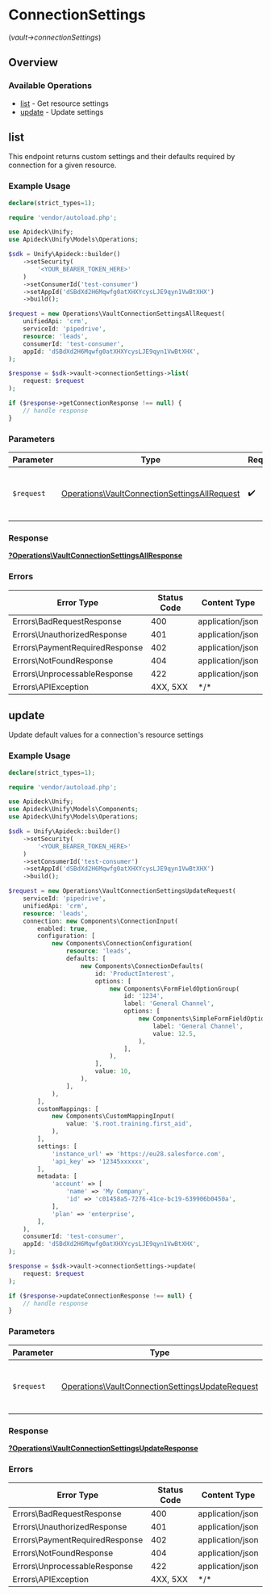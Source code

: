 # ConnectionSettings
(*vault->connectionSettings*)

## Overview

### Available Operations

* [list](#list) - Get resource settings
* [update](#update) - Update settings

## list

This endpoint returns custom settings and their defaults required by connection for a given resource.


### Example Usage

```php
declare(strict_types=1);

require 'vendor/autoload.php';

use Apideck\Unify;
use Apideck\Unify\Models\Operations;

$sdk = Unify\Apideck::builder()
    ->setSecurity(
        '<YOUR_BEARER_TOKEN_HERE>'
    )
    ->setConsumerId('test-consumer')
    ->setAppId('dSBdXd2H6Mqwfg0atXHXYcysLJE9qyn1VwBtXHX')
    ->build();

$request = new Operations\VaultConnectionSettingsAllRequest(
    unifiedApi: 'crm',
    serviceId: 'pipedrive',
    resource: 'leads',
    consumerId: 'test-consumer',
    appId: 'dSBdXd2H6Mqwfg0atXHXYcysLJE9qyn1VwBtXHX',
);

$response = $sdk->vault->connectionSettings->list(
    request: $request
);

if ($response->getConnectionResponse !== null) {
    // handle response
}
```

### Parameters

| Parameter                                                                                                    | Type                                                                                                         | Required                                                                                                     | Description                                                                                                  |
| ------------------------------------------------------------------------------------------------------------ | ------------------------------------------------------------------------------------------------------------ | ------------------------------------------------------------------------------------------------------------ | ------------------------------------------------------------------------------------------------------------ |
| `$request`                                                                                                   | [Operations\VaultConnectionSettingsAllRequest](../../Models/Operations/VaultConnectionSettingsAllRequest.md) | :heavy_check_mark:                                                                                           | The request object to use for the request.                                                                   |

### Response

**[?Operations\VaultConnectionSettingsAllResponse](../../Models/Operations/VaultConnectionSettingsAllResponse.md)**

### Errors

| Error Type                     | Status Code                    | Content Type                   |
| ------------------------------ | ------------------------------ | ------------------------------ |
| Errors\BadRequestResponse      | 400                            | application/json               |
| Errors\UnauthorizedResponse    | 401                            | application/json               |
| Errors\PaymentRequiredResponse | 402                            | application/json               |
| Errors\NotFoundResponse        | 404                            | application/json               |
| Errors\UnprocessableResponse   | 422                            | application/json               |
| Errors\APIException            | 4XX, 5XX                       | \*/\*                          |

## update

Update default values for a connection's resource settings

### Example Usage

```php
declare(strict_types=1);

require 'vendor/autoload.php';

use Apideck\Unify;
use Apideck\Unify\Models\Components;
use Apideck\Unify\Models\Operations;

$sdk = Unify\Apideck::builder()
    ->setSecurity(
        '<YOUR_BEARER_TOKEN_HERE>'
    )
    ->setConsumerId('test-consumer')
    ->setAppId('dSBdXd2H6Mqwfg0atXHXYcysLJE9qyn1VwBtXHX')
    ->build();

$request = new Operations\VaultConnectionSettingsUpdateRequest(
    serviceId: 'pipedrive',
    unifiedApi: 'crm',
    resource: 'leads',
    connection: new Components\ConnectionInput(
        enabled: true,
        configuration: [
            new Components\ConnectionConfiguration(
                resource: 'leads',
                defaults: [
                    new Components\ConnectionDefaults(
                        id: 'ProductInterest',
                        options: [
                            new Components\FormFieldOptionGroup(
                                id: '1234',
                                label: 'General Channel',
                                options: [
                                    new Components\SimpleFormFieldOption(
                                        label: 'General Channel',
                                        value: 12.5,
                                    ),
                                ],
                            ),
                        ],
                        value: 10,
                    ),
                ],
            ),
        ],
        customMappings: [
            new Components\CustomMappingInput(
                value: '$.root.training.first_aid',
            ),
        ],
        settings: [
            'instance_url' => 'https://eu28.salesforce.com',
            'api_key' => '12345xxxxxx',
        ],
        metadata: [
            'account' => [
                'name' => 'My Company',
                'id' => 'c01458a5-7276-41ce-bc19-639906b0450a',
            ],
            'plan' => 'enterprise',
        ],
    ),
    consumerId: 'test-consumer',
    appId: 'dSBdXd2H6Mqwfg0atXHXYcysLJE9qyn1VwBtXHX',
);

$response = $sdk->vault->connectionSettings->update(
    request: $request
);

if ($response->updateConnectionResponse !== null) {
    // handle response
}
```

### Parameters

| Parameter                                                                                                          | Type                                                                                                               | Required                                                                                                           | Description                                                                                                        |
| ------------------------------------------------------------------------------------------------------------------ | ------------------------------------------------------------------------------------------------------------------ | ------------------------------------------------------------------------------------------------------------------ | ------------------------------------------------------------------------------------------------------------------ |
| `$request`                                                                                                         | [Operations\VaultConnectionSettingsUpdateRequest](../../Models/Operations/VaultConnectionSettingsUpdateRequest.md) | :heavy_check_mark:                                                                                                 | The request object to use for the request.                                                                         |

### Response

**[?Operations\VaultConnectionSettingsUpdateResponse](../../Models/Operations/VaultConnectionSettingsUpdateResponse.md)**

### Errors

| Error Type                     | Status Code                    | Content Type                   |
| ------------------------------ | ------------------------------ | ------------------------------ |
| Errors\BadRequestResponse      | 400                            | application/json               |
| Errors\UnauthorizedResponse    | 401                            | application/json               |
| Errors\PaymentRequiredResponse | 402                            | application/json               |
| Errors\NotFoundResponse        | 404                            | application/json               |
| Errors\UnprocessableResponse   | 422                            | application/json               |
| Errors\APIException            | 4XX, 5XX                       | \*/\*                          |